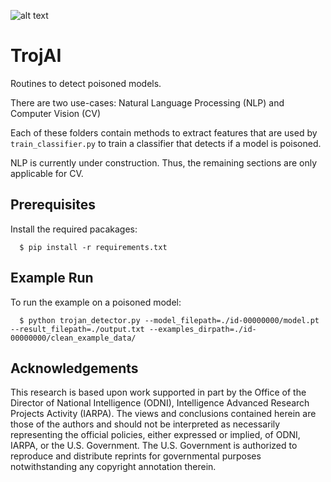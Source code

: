 ![alt text](http://www.icsi.berkeley.edu/icsi/sites/all/themes/icsi/logo.png)

# TrojAI
Routines to detect poisoned models.

There are two use-cases: Natural Language Processing (NLP) and Computer Vision (CV)

Each of these folders contain methods to extract features that are used by <code>train\_classifier.py</code> to train a classifier that detects if a model is poisoned. 

NLP is currently under construction. Thus, the remaining sections are only applicable for CV.


## Prerequisites

Install the required pacakages:

```
  $ pip install -r requirements.txt
```

## Example Run

To run the example on a poisoned model:
```
  $ python trojan_detector.py --model_filepath=./id-00000000/model.pt --result_filepath=./output.txt --examples_dirpath=./id-00000000/clean_example_data/
```

## Acknowledgements

This research is based upon work supported in part by the Office of the Director of National Intelligence (ODNI), Intelligence Advanced Research Projects Activity (IARPA). The views and conclusions contained herein are those of the authors and should not be interpreted as necessarily representing the official policies, either expressed or implied, of ODNI, IARPA, or the U.S. Government. The U.S. Government is authorized to reproduce and distribute reprints for governmental purposes notwithstanding any copyright annotation therein.
